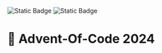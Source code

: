 ![Static Badge](https://img.shields.io/badge/AoC-2024-blue) ![Static Badge](https://img.shields.io/badge/Go-1.23.3-blue)

# 🎄 Advent-Of-Code 2024
